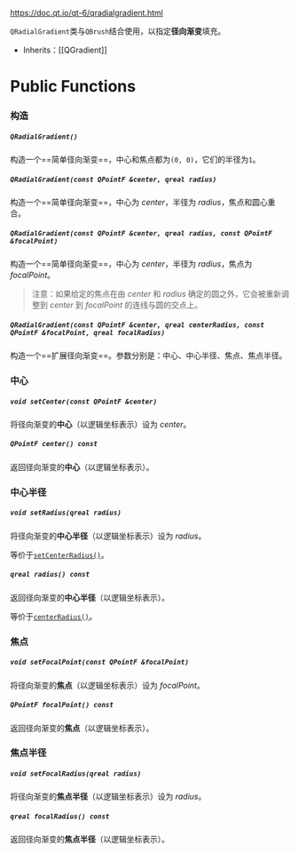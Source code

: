 https://doc.qt.io/qt-6/qradialgradient.html

`QRadialGradient`类与`QBrush`结合使用，以指定**径向渐变**填充。

- Inherits：[[QGradient]]

# Public Functions

### 构造

##### `QRadialGradient()`

构造一个==简单径向渐变==，中心和焦点都为`(0, 0)`，它们的半径为`1`。

##### `QRadialGradient(const QPointF &center, qreal radius)`

构造一个==简单径向渐变==，中心为 *center*，半径为 *radius*，焦点和圆心重合。

##### `QRadialGradient(const QPointF &center, qreal radius, const QPointF &focalPoint)`

构造一个==简单径向渐变==，中心为 *center*，半径为 *radius*，焦点为 *focalPoint*。

> 注意：如果给定的焦点在由 *center* 和 *radius* 确定的圆之外，它会被重新调整到 *center* 到 *focalPoint* 的连线与圆的交点上。

##### `QRadialGradient(const QPointF &center, qreal centerRadius, const QPointF &focalPoint, qreal focalRadius)`

构造一个==扩展径向渐变==。参数分别是：中心、中心半径、焦点、焦点半径。
### 中心

##### `void setCenter(const QPointF &center)`

将径向渐变的**中心**（以逻辑坐标表示）设为 *center*。

##### `QPointF center() const`

返回径向渐变的**中心**（以逻辑坐标表示）。

### 中心半径

##### `void setRadius(qreal radius)`

将径向渐变的**中心半径**（以逻辑坐标表示）设为 *radius*。

等价于[`setCenterRadius()`](https://doc.qt.io/qt-6/qradialgradient.html#setCenterRadius)。

##### `qreal radius() const`

返回径向渐变的**中心半径**（以逻辑坐标表示）。

等价于[`centerRadius()`](https://doc.qt.io/qt-6/qradialgradient.html#centerRadius)。

### 焦点

##### `void setFocalPoint(const QPointF &focalPoint)`

将径向渐变的**焦点**（以逻辑坐标表示）设为 *focalPoint*。

##### `QPointF focalPoint() const`

返回径向渐变的**焦点**（以逻辑坐标表示）。

### 焦点半径

##### `void setFocalRadius(qreal radius)`

将径向渐变的**焦点半径**（以逻辑坐标表示）设为 *radius*。

##### `qreal focalRadius() const`

返回径向渐变的**焦点半径**（以逻辑坐标表示）。